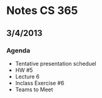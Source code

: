 # Notes CS 365
## 3/4/2013

### Agenda
- Tentative presentation scheduel
- HW #5
- Lecture 6
- Inclass Exercise #6
- Teams to Meet 


